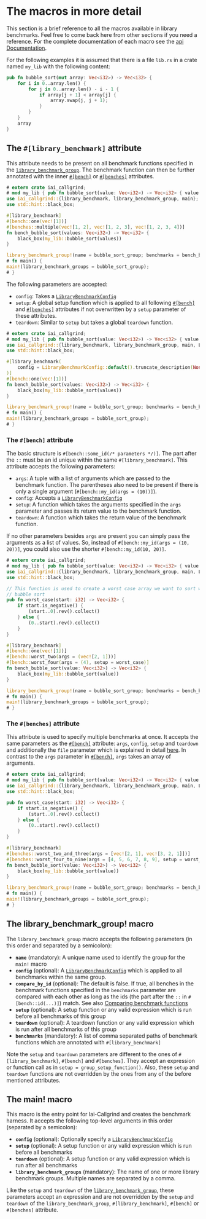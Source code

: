 # The macros in more detail

This section is a brief reference to all the macros available in library
benchmarks. Feel free to come back here from other sections if you need a
reference. For the complete documentation of each macro see the [api
Documentation](https://docs.rs/iai-callgrind/0.13.4/iai_callgrind/).

For the following examples it is assumed that there is a file `lib.rs` in a
crate named `my_lib` with the following content:

```rust
pub fn bubble_sort(mut array: Vec<i32>) -> Vec<i32> {
    for i in 0..array.len() {
        for j in 0..array.len() - i - 1 {
            if array[j + 1] < array[j] {
                array.swap(j, j + 1);
            }
        }
    }
    array
}
```

## The `#[library_benchmark]` attribute

This attribute needs to be present on all benchmark functions specified in the
[`library_benchmark_group`](#the-library_benchmark_group-macro). The benchmark
function can then be further annotated with the inner
[`#[bench]`](#the-bench-attribute) or [`#[benches]`](#the-benches-attribute)
attributes.

```rust
# extern crate iai_callgrind;
# mod my_lib { pub fn bubble_sort(value: Vec<i32>) -> Vec<i32> { value } }
use iai_callgrind::{library_benchmark, library_benchmark_group, main};
use std::hint::black_box;

#[library_benchmark]
#[bench::one(vec![1])]
#[benches::multiple(vec![1, 2], vec![1, 2, 3], vec![1, 2, 3, 4])]
fn bench_bubble_sort(values: Vec<i32>) -> Vec<i32> {
    black_box(my_lib::bubble_sort(values))
}

library_benchmark_group!(name = bubble_sort_group; benchmarks = bench_bubble_sort);
# fn main() {
main!(library_benchmark_groups = bubble_sort_group);
# }
```

The following parameters are accepted:

- `config`: Takes a
  [`LibraryBenchmarkConfig`](https://docs.rs/iai-callgrind/0.13.4/iai_callgrind/struct.LibraryBenchmarkConfig.html)
- `setup`: A global setup function which is applied to all following [`#[bench]`](#the-bench-attribute)
  and [`#[benches]`](#the-benches-attribute) attributes if not overwritten by a `setup` parameter of these
  attributes.
- `teardown`: Similar to `setup` but takes a global `teardown` function.

```rust
# extern crate iai_callgrind;
# mod my_lib { pub fn bubble_sort(value: Vec<i32>) -> Vec<i32> { value } }
use iai_callgrind::{library_benchmark, library_benchmark_group, main, LibraryBenchmarkConfig};
use std::hint::black_box;

#[library_benchmark(
    config = LibraryBenchmarkConfig::default().truncate_description(None)
)]
#[bench::one(vec![1])]
fn bench_bubble_sort(values: Vec<i32>) -> Vec<i32> {
    black_box(my_lib::bubble_sort(values))
}

library_benchmark_group!(name = bubble_sort_group; benchmarks = bench_bubble_sort);
# fn main() {
main!(library_benchmark_groups = bubble_sort_group);
# }
```

### The `#[bench]` attribute

The basic structure is `#[bench::some_id(/* parameters */)]`. The part after the
`::` must be an id unique within the same `#[library_benchmark]`. This attribute
accepts the following parameters:

- `args`: A tuple with a list of arguments which are passed to the
  benchmark function. The parentheses also need to be present if there is only a
  single argument (`#[bench::my_id(args = (10))]`).
- `config`: Accepts a
  [`LibraryBenchmarkConfig`](https://docs.rs/iai-callgrind/0.13.4/iai_callgrind/struct.LibraryBenchmarkConfig.html)
- `setup`: A function which takes the arguments specified in the `args`
  parameter and passes its return value to the benchmark function.
- `teardown`: A function which takes the return value of the benchmark function.

If no other parameters besides `args` are present you can simply pass the
arguments as a list of values. So, instead of `#[bench::my_id(args = (10,
20))]`, you could also use the shorter `#[bench::my_id(10, 20)]`.

```rust
# extern crate iai_callgrind;
# mod my_lib { pub fn bubble_sort(value: Vec<i32>) -> Vec<i32> { value } }
use iai_callgrind::{library_benchmark, library_benchmark_group, main, LibraryBenchmarkConfig};
use std::hint::black_box;

// This function is used to create a worst case array we want to sort with our implementation of
// bubble sort
pub fn worst_case(start: i32) -> Vec<i32> {
    if start.is_negative() {
        (start..0).rev().collect()
    } else {
        (0..start).rev().collect()
    }
}

#[library_benchmark]
#[bench::one(vec![1])]
#[bench::worst_two(args = (vec![2, 1]))]
#[bench::worst_four(args = (4), setup = worst_case)]
fn bench_bubble_sort(value: Vec<i32>) -> Vec<i32> {
    black_box(my_lib::bubble_sort(value))
}

library_benchmark_group!(name = bubble_sort_group; benchmarks = bench_bubble_sort);
# fn main() {
main!(library_benchmark_groups = bubble_sort_group);
# }
```

### The `#[benches]` attribute

This attribute is used to specify multiple benchmarks at once. It accepts the
same parameters as the [`#[bench]`](#the-bench-attribute) attribute: `args`,
`config`, `setup` and `teardown` and additionally the `file` parameter which is
explained in detail [here](./multiple_benches.md). In contrast to the `args`
parameter in [`#[bench]`](#the-bench-attribute), `args` takes an array of
arguments.

```rust
# extern crate iai_callgrind;
# mod my_lib { pub fn bubble_sort(value: Vec<i32>) -> Vec<i32> { value } }
use iai_callgrind::{library_benchmark, library_benchmark_group, main, LibraryBenchmarkConfig};
use std::hint::black_box;

pub fn worst_case(start: i32) -> Vec<i32> {
    if start.is_negative() {
        (start..0).rev().collect()
    } else {
        (0..start).rev().collect()
    }
}

#[library_benchmark]
#[benches::worst_two_and_three(args = [vec![2, 1], vec![3, 2, 1]])]
#[benches::worst_four_to_nine(args = [4, 5, 6, 7, 8, 9], setup = worst_case)]
fn bench_bubble_sort(value: Vec<i32>) -> Vec<i32> {
    black_box(my_lib::bubble_sort(value))
}

library_benchmark_group!(name = bubble_sort_group; benchmarks = bench_bubble_sort);
# fn main() {
main!(library_benchmark_groups = bubble_sort_group);
# }
```

## The library_benchmark_group! macro

The `library_benchmark_group` macro accepts the following parameters (in this
order and separated by a semicolon):

- __`name`__ (mandatory): A unique name used to identify the group for the
  `main!` macro
- __`config`__ (optional): A
  [`LibraryBenchmarkConfig`](https://docs.rs/iai-callgrind/0.13.4/iai_callgrind/struct.LibraryBenchmarkConfig.html)
  which is applied to all benchmarks within the same group.
- __`compare_by_id`__ (optional): The default is false. If true, all benches in
  the benchmark functions specified in the `benchmarks` parameter are compared
  with each other as long as the ids (the part after the `::` in
  `#[bench::id(...)]`) match. See also [Comparing benchmark
  functions](./compare_by_id.md)
- __`setup`__ (optional): A setup function or any valid expression which is run
  before all benchmarks of this group
- __`teardown`__ (optional): A teardown function or any valid expression which
  is run after all benchmarks of this group
- __`benchmarks`__ (mandatory): A list of comma separated paths of benchmark
  functions which are annotated with `#[library_benchmark]`

Note the `setup` and `teardown` parameters are different to the ones of
`#[library_benchmark]`, `#[bench]` and `#[benches]`. They accept an expression
or function call as in `setup = group_setup_function()`. Also, these `setup` and
`teardown` functions are not overridden by the ones from any of the before
mentioned attributes.

## The main! macro

This macro is the entry point for Iai-Callgrind and creates the benchmark
harness. It accepts the following top-level arguments in this order (separated
by a semicolon):

- __`config`__ (optional): Optionally specify a
  [`LibraryBenchmarkConfig`](https://docs.rs/iai-callgrind/0.13.4/iai_callgrind/struct.LibraryBenchmarkConfig.html)
- __`setup`__ (optional): A setup function or any valid expression which is run
  before all benchmarks
- __`teardown`__ (optional): A setup function or any valid expression which is
  run after all benchmarks
- __`library_benchmark_groups`__ (mandatory): The name of one or more library
  benchmark groups. Multiple names are separated by a comma.

Like the `setup` and `teardown` of the
[`library_benchmark_group`](#the-library_benchmark_group-macro), these
parameters accept an expression and are not overridden by the `setup` and
`teardown` of the `library_benchmark_group`, `#[library_benchmark]`, `#[bench]`
or `#[benches]` attribute.

